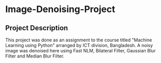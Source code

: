# Image-Denoising-Project

## Project Description

This project was done as an assignment to the course titled "Machine Learning using Python" arranged by ICT division, Bangladesh. A noisy image was denoised here using Fast NLM, Bilateral Filter, Gaussian Blur Filter and Median Blur Filter.

